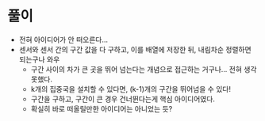 # 풀이
- 전혀 아이디어가 안 떠오른다...
- 센서와 센서 간의 구간 값을 다 구하고, 이를 배열에 저장한 뒤, 내림차순 정렬하면 되는구나 와우
  - 구간 사이의 차가 큰 곳을 뛰어 넘는다는 개념으로 접근하는 거구나... 전혀 생각 못했다.
  - k개의 집중국을 설치할 수 있다면, (k-1)개의 구간을 뛰어넘을 수 있다! 
  - 구간을 구하고, 구간이 큰 경우 건너뛴다는게 핵심 아이디어였다.
  - 확실히 바로 떠올릴만한 아이디어는 아니었는 듯?
